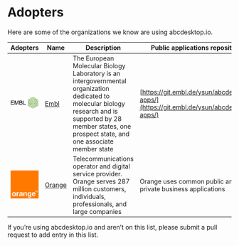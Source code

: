 # Adopters

Here are some of the organizations we know are using abcdesktop.io.


| Adopters | Name     | Description | Public applications repository |
| -------- | -------- | ----------- | ----------------------- |
| ![embl](img/EMBL_logo.svg) | [Embl](https://www.embl.org/) | The European Molecular Biology Laboratory is an intergovernmental organization dedicated to molecular biology research and is supported by 28 member states, one prospect state, and one associate member state | [https://git.embl.de/ysun/abcdesktop-apps/](https://git.embl.de/ysun/abcdesktop-apps/)|
| ![orange](img/Orange_logo.svg) | [Orange](https://www.orange.com/) | Telecommunications operator and digital service provider. Orange serves 287 million customers, individuals, professionals, and large companies | Orange uses common public and private business applications |

If you’re using abcdesktop.io and aren’t on this list, please submit a pull request to add entry in this list.

